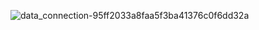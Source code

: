 ![data_connection-95ff2033a8faa5f3ba41376c0f6dd32a](https://github.com/kh277/test/assets/113894741/0261dcc4-b100-4154-adf3-f710198dfded)
